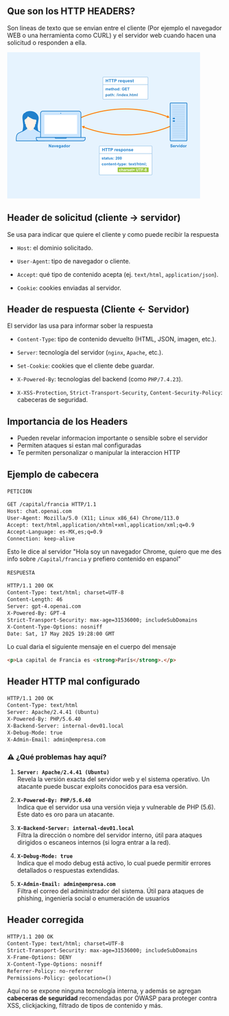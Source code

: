 ## Que son los HTTP HEADERS? 

Son lineas de texto que se envian entre el cliente (Por ejemplo el navegador WEB o una herramienta como CURL) y el servidor web cuando hacen una solicitud o responden a ella. 

![header1](https://raw.githubusercontent.com/Juno0w0/echoCTF_Writeups/refs/heads/main/Ciber%20Security/imagenes/cabecera.png)

## Header de solicitud (cliente -> servidor)
Se usa para indicar que quiere el cliente y como puede recibir la respuesta 

- `Host`: el dominio solicitado.
    
- `User-Agent`: tipo de navegador o cliente.
    
- `Accept`: qué tipo de contenido acepta (ej. `text/html`, `application/json`).
    
- `Cookie`: cookies enviadas al servidor.


## Header de respuesta (Cliente <- Servidor)
El servidor las usa para informar sober la respuesta 

- `Content-Type`: tipo de contenido devuelto (HTML, JSON, imagen, etc.).
    
- `Server`: tecnología del servidor (`nginx`, `Apache`, etc.).
    
- `Set-Cookie`: cookies que el cliente debe guardar.
    
- `X-Powered-By`: tecnologías del backend (como `PHP/7.4.23`).
    
- `X-XSS-Protection`, `Strict-Transport-Security`, `Content-Security-Policy`: cabeceras de seguridad.

## Importancia de los Headers 
- Pueden revelar informacion importante o sensible sobre el servidor
- Permiten ataques si estan mal configuradas
-  Te permiten personalizar o manipular la interaccion HTTP 

## Ejemplo de cabecera 

`PETICION`

```http 
GET /capital/francia HTTP/1.1
Host: chat.openai.com
User-Agent: Mozilla/5.0 (X11; Linux x86_64) Chrome/113.0
Accept: text/html,application/xhtml+xml,application/xml;q=0.9
Accept-Language: es-MX,es;q=0.9
Connection: keep-alive

```

Esto le dice al servidor "Hola soy un navegador Chrome, quiero que me des info sobre `/Capital/francia` y prefiero contenido en espanol"

`RESPUESTA`
``` HTTP
HTTP/1.1 200 OK
Content-Type: text/html; charset=UTF-8
Content-Length: 46
Server: gpt-4.openai.com
X-Powered-By: GPT-4
Strict-Transport-Security: max-age=31536000; includeSubDomains
X-Content-Type-Options: nosniff
Date: Sat, 17 May 2025 19:28:00 GMT
```

Lo cual daria el siguiente mensaje en el cuerpo del mensaje 

``` HTML
<p>La capital de Francia es <strong>París</strong>.</p>
```

## Header HTTP mal configurado

``` HTTP
HTTP/1.1 200 OK
Content-Type: text/html
Server: Apache/2.4.41 (Ubuntu)
X-Powered-By: PHP/5.6.40
X-Backend-Server: internal-dev01.local
X-Debug-Mode: true
X-Admin-Email: admin@empresa.com
```

### ⚠️ **¿Qué problemas hay aquí?**

1. **`Server: Apache/2.4.41 (Ubuntu)`**  
    Revela la versión exacta del servidor web y el sistema operativo. Un atacante puede buscar exploits conocidos para esa versión.
    
2. **`X-Powered-By: PHP/5.6.40`**  
    Indica que el servidor usa una versión vieja y vulnerable de PHP (5.6). Este dato es oro para un atacante.
    
3. **`X-Backend-Server: internal-dev01.local`**  
    Filtra la dirección o nombre del servidor interno, útil para ataques dirigidos o escaneos internos (si logra entrar a la red).
    
4. **`X-Debug-Mode: true`**  
    Indica que el modo debug está activo, lo cual puede permitir errores detallados o respuestas extendidas.
    
5. **`X-Admin-Email: admin@empresa.com`**  
    Filtra el correo del administrador del sistema. Útil para ataques de phishing, ingeniería social o enumeración de usuarios


## Header corregida 
```http
HTTP/1.1 200 OK
Content-Type: text/html; charset=UTF-8
Strict-Transport-Security: max-age=31536000; includeSubDomains
X-Frame-Options: DENY
X-Content-Type-Options: nosniff
Referrer-Policy: no-referrer
Permissions-Policy: geolocation=()

```

Aquí no se expone ninguna tecnología interna, y además se agregan **cabeceras de seguridad** recomendadas por OWASP para proteger contra XSS, clickjacking, filtrado de tipos de contenido y más.

